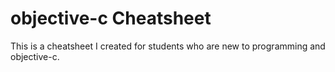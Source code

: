 objective-c Cheatsheet
=====================

This is a cheatsheet I created for students who are new to programming and objective-c.
